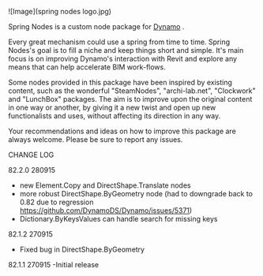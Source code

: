 ![Image](spring nodes logo.jpg)

Spring Nodes is a custom node package for [Dynamo](http://www.dynamobim.org) .

Every great mechanism could use a spring from time to time. Spring Nodes's goal is to fill a niche and keep things short and simple. It's main focus is on improving Dynamo's interaction with Revit and explore any means that can help accelerate BIM work-flows.

Some nodes provided in this package have been inspired by existing content, such as the wonderful "SteamNodes", "archi-lab.net", "Clockwork" and "LunchBox" packages. The aim is to improve upon the original content in one way or another, by giving it a new twist and open up new functionalists and uses, without affecting its direction in any way.

Your recommendations and ideas on how to improve this package are always welcome. Please be sure to report any issues.

CHANGE LOG

82.2.0 280915
- new Element.Copy and DirectShape.Translate nodes
- more robust DirectShape.ByGeometry node (had to downgrade back to 0.82 due to regression https://github.com/DynamoDS/Dynamo/issues/5371)
- Dictionary.ByKeysValues can handle search for missing keys

82.1.2	270915
- Fixed bug in DirectShape.ByGeometry

82.1.1	270915
-Initial release